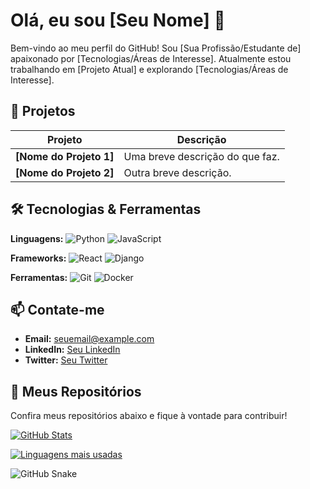 # Olá, eu sou [Seu Nome] 👋

Bem-vindo ao meu perfil do GitHub! Sou [Sua Profissão/Estudante de] apaixonado por [Tecnologias/Áreas de Interesse]. Atualmente estou trabalhando em [Projeto Atual] e explorando [Tecnologias/Áreas de Interesse]. 

## 🚀 Projetos

| Projeto         | Descrição                               |
|-----------------|-----------------------------------------|
| **[Nome do Projeto 1]** | Uma breve descrição do que faz.       |
| **[Nome do Projeto 2]** | Outra breve descrição.                |

## 🛠 Tecnologias & Ferramentas

**Linguagens:**
![Python](https://img.shields.io/badge/-Python-3776AB?logo=python&logoColor=white)
![JavaScript](https://img.shields.io/badge/-JavaScript-F7DF1E?logo=javascript&logoColor=black)

**Frameworks:**
![React](https://img.shields.io/badge/-React-61DAFB?logo=react&logoColor=black)
![Django](https://img.shields.io/badge/-Django-092E20?logo=django&logoColor=white)

**Ferramentas:**
![Git](https://img.shields.io/badge/-Git-F05032?logo=git&logoColor=white)
![Docker](https://img.shields.io/badge/-Docker-2496ED?logo=docker&logoColor=white)

## 📫 Contate-me

- **Email:** [seuemail@example.com](mailto:seuemail@example.com)
- **LinkedIn:** [Seu LinkedIn](https://www.linkedin.com/in/seuperfil/)
- **Twitter:** [Seu Twitter](https://twitter.com/seutwitter)

## 🌟 Meus Repositórios

Confira meus repositórios abaixo e fique à vontade para contribuir!

[![GitHub Stats](https://github-readme-stats.vercel.app/api?username=seuusuario&show_icons=true&hide_title=true&count_private=true&include_all_commits=true&theme=radical)](https://github.com/seuusuario)

[![Linguagens mais usadas](https://github-readme-stats.vercel.app/api/top-langs/?username=seuusuario&layout=compact&theme=radical)](https://github.com/seuusuario)

![GitHub Snake](https://github.com/seuusuario/seuusuario/blob/output/github-contribution-grid-snake.svg)

